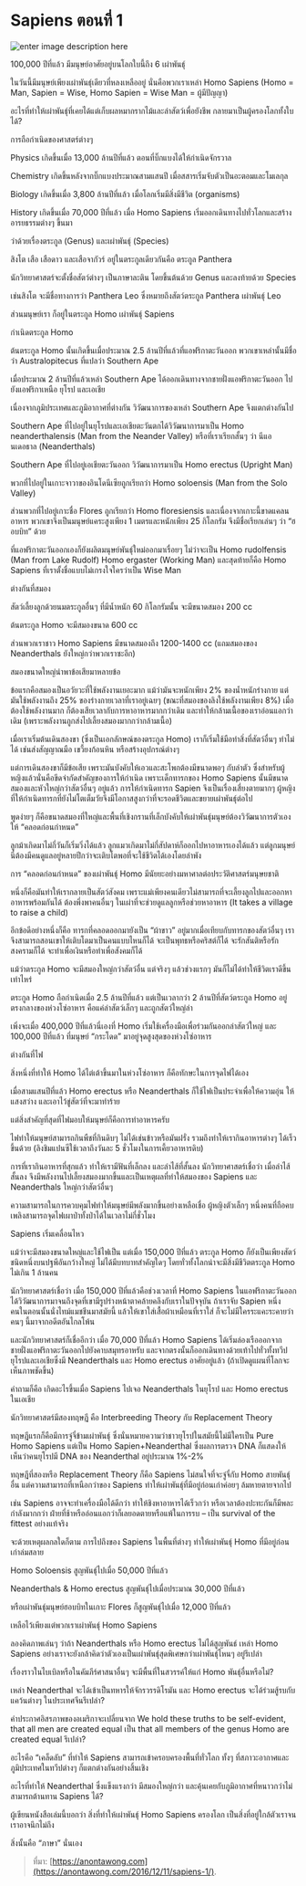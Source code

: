 
Sapiens ตอนที่ 1
===
![enter image description here](https://anontawong.files.wordpress.com/2016/12/20161210_sapiens1.png?w=676)

100,000 ปีที่แล้ว มีมนุษย์อาศัยอยู่บนโลกใบนี้ถึง 6 เผ่าพันธุ์

ในวันนี้มีมนุษย์เพียงเผ่าพันธุ์เดียวที่หลงเหลืออยู่ นั่นคือพวกเราเหล่า Homo Sapiens (Homo = Man, Sapien = Wise, Homo Sapien = Wise Man = ผู้มีปัญญา)

อะไรที่ทำให้เผ่าพันธุ์ที่เคยได้แต่เก็บผลหมากรากไม้และล่าสัตว์เพื่อยังชีพ กลายมาเป็นผู้ครองโลกทั้งใบได้?


การถือกำเนิดของศาสตร์ต่างๆ

Physics เกิดขึ้นเมื่อ 13,000 ล้านปีที่แล้ว ตอนที่บิ๊กแบงได้ให้กำเนิดจักรวาล

Chemistry เกิดขึ้นหลังจากบิ๊กแบงประมาณสามแสนปี เมื่อสสารเริ่มจับตัวเป็นอะตอมและโมเลกุล

Biology เกิดขึ้นเมื่อ 3,800 ล้านปีที่แล้ว เมื่อโลกเริ่มมีสิ่งมีชีวิต (organisms)

History เกิดขึ้นเมื่อ 70,000 ปีที่แล้ว เมื่อ Homo Sapiens เริ่มออกเดินทางไปทั่วโลกและสร้างอารยธรรมต่างๆ ขึ้นมา

ว่าด้วยเรื่องตระกูล (Genus) และเผ่าพันธุ์ (Species)

สิงโต เสือ เสือดาว และเสือจากัวร์ อยู่ในตระกูลเดียวกันคือ ตระกูล Panthera

นักวิทยาศาสตร์จะตั้งชื่อสัตว์ต่างๆ เป็นภาษาละติน โดยขึ้นต้นด้วย Genus และลงท้ายด้วย Species

เช่นสิงโต จะมีชื่อทางการว่า Panthera Leo ซึ่งหมายถึงสัตว์ตระกูล Panthera เผ่าพันธุ์ Leo

ส่วนมนุษย์เรา ก็อยู่ในตระกูล Homo เผ่าพันธุ์ Sapiens

กำเนิดตระกูล Homo

ต้นตระกูล Homo นั้นเกิดขึ้นเมื่อประมาณ 2.5 ล้านปีที่แล้วที่แอฟริกาตะวันออก  พวกเขาเหล่านั้นมีชื่อว่า Australopitecus ที่แปลว่า Southern Ape

เมื่อประมาณ 2 ล้านปีที่แล้วเหล่า Southern Ape ได้ออกเดินทางจากชายฝั่งแอฟริกาตะวันออก ไปยังแอฟริกาเหนือ ยุโรป และเอเชีย

เนื่องจากภูมิประเทศและภูมิอากาศที่ต่างกัน วิวัฒนาการของเหล่า Southern Ape จึงแตกต่างกันไป

Southern  Ape ที่ไปอยู่ในยุโรปและเอเชียตะวันตกได้วิวัฒนาการมาเป็น Homo neanderthalensis (Man from the Neander Valley) หรือที่เราเรียกสั้นๆ ว่า นีแอนเดอธาล (Neanderthals)

Southern Ape ที่ไปอยู่เอเชียตะวันออก วิวัฒนาการมาเป็น Homo erectus (Upright Man)

พวกที่ไปอยู่ในเกาะจาวาของอินโดนีเซียถูกเรียกว่า Homo soloensis (Man from the Solo Valley)

ส่วนพวกที่ไปอยู่เกาะชื่อ Flores ถูกเรียกว่า Homo floresiensis และเนื่องจากเกาะนี้ขาดแคลนอาหาร พวกเขาจึงเป็นมนุษย์แคระสูงเพียง 1 เมตรและหนักเพียง 25 กิโลกรัม จึงมีชื่อเรียกเล่นๆ ว่า “ฮอบบิท” ด้วย

ที่แอฟริกาตะวันออกเองก็ยังผลิตมนุษย์พันธุ์ใหม่ออกมาเรื่อยๆ ไม่ว่าจะเป็น Homo rudolfensis (Man from Lake Rudolf) Homo ergaster (Working Man) และสุดท้ายก็คือ Homo Sapiens ที่เราตั้งชื่อแบบไม่เกรงใจใครว่าเป็น Wise Man

ต่างกันที่สมอง

สัตว์เลี้ยงลูกด้วยนมตระกูลอื่นๆ ที่มีน้ำหนัก 60 กิโลกรัมนั้น จะมีขนาดสมอง 200 cc

ต้นตระกูล Homo จะมีสมองขนาด 600 cc

ส่วนพวกเราชาว Homo Sapiens มีขนาดสมองถึง 1200-1400 cc (แถมสมองของ Neanderthals ยังใหญ่กว่าพวกเราซะอีก)

สมองขนาดใหญ่นำพาข้อเสียมาหลายข้อ

ข้อแรกคือสมองเป็นอวัยวะที่ใช้พลังงานเยอะมาก แม้ว่ามันจะหนักเพียง 2% ของน้ำหนักร่างกาย แต่มันใช้พลังงานถึง 25% ของร่างกายเวลาที่เราอยู่เฉยๆ (ขณะที่สมองของลิงใช้พลังงานเพียง 8%) เมื่อต้องใช้พลังงานมาก ก็ต้องเสียเวลากับการหาอาหารมากกว่าเดิม และทำให้กล้ามเนื้อของเราอ่อนแอกว่าเดิม (เพราะพลังงานถูกส่งไปเลี้ยงสมองมากกว่ากล้ามเนื้อ)

เมื่อเราเริ่มต้นเดินสองขา (ซึ่งเป็นเอกลักษณ์ของตระกูล Homo) เราก็เริ่มใช้มือทำสิ่งที่สัตว์อื่นๆ ทำไม่ได้ เช่นส่งสัญญาณมือ เขวี้ยงก้อนหิน หรือสร้างอุปกรณ์ต่างๆ

แต่การเดินสองขาก็มีข้อเสีย เพราะมันบังคับให้เอวและสะโพกต้องมีขนาดพอๆ กับลำตัว ซึ่งสำหรับผู้หญิงแล้วนั่นคือขีดจำกัดสำคัญของการให้กำเนิด เพราะเด็กทารกของ Homo Sapiens นั้นมีขนาดสมองและหัวใหญ่กว่าสัตว์อื่นๆ อยู่แล้ว การให้กำเนิดทารก Sapien จึงเป็นเรื่องเสี่ยงตายมากๆ ผู้หญิงที่ให้กำเนิดทารกที่ยังไม่โตเต็มวัยจึงมีโอกาสสูงกว่าที่จะรอดชีวิตและขยายเผ่าพันธุ์ต่อไป

พูดง่ายๆ ก็คือขนาดสมองที่ใหญ่และพื้นที่เชิงกรานที่เล็กบังคับให้เผ่าพันธุ์มนุษย์ต้องวิวัฒนาการตัวเองให้ “คลอดก่อนกำหนด”

ลูกม้าเกิดมาไม่กี่วันก็เริ่มวิ่งได้แล้ว ลูกแมวเกิดมาไม่กี่สัปดาห์ก็ออกไปหาอาหารเองได้แล้ว แต่ลูกมนุษย์นี่ต้องมีคนดูแลอยู่หลายปีกว่าจะเติบโตพอที่จะใช้ชีวิตได้เองโดยลำพัง

การ “คลอดก่อนกำหนด” ของเผ่าพันธุ์ Homo มีนัยยะอย่างมหาศาลต่อประวัติศาสตร์มนุษยชาติ

หนึ่งก็คือมันทำให้เรากลายเป็นสัตว์สังคม เพราะแม่เพียงคนเดียวไม่สามารถที่จะเลี้ยงลูกไปและออกหาอาหารพร้อมกันได้ ต้องพึ่งพาคนอื่นๆ ในเผ่าที่จะช่วยดูแลลูกหรือช่วยหาอาหาร (It takes a village to raise a child)

อีกข้อดีอย่างหนึ่งก็คือ ทารกที่คลอดออกมายังเป็น “ผ้าขาว” อยู่มากเมื่อเทียบกับทารกของสัตว์อื่นๆ เราจึงสามารถสอนเขาให้เติบโตมาเป็นคนแบบไหนก็ได้ จะเป็นพุทธหรือคริสต์ก็ได้ จะรักสันติหรือรักสงครามก็ได้ จะทำเพื่อเงินหรือทำเพื่อสังคมก็ได้

แม้ว่าตระกูล Homo จะมีสมองใหญ่กว่าสัตว์อื่น แต่จริงๆ แล้วช่วงแรกๆ มันก็ไม่ได้ทำให้ชีวิตเราดีขึ้นเท่าไหร่

ตระกูล Homo ถือกำเนิดเมื่อ 2.5 ล้านปีที่แล้ว แต่เป็นเวลากว่า 2 ล้านปีที่สัตว์ตระกูล Homo อยู่ตรงกลางของห่วงโซ่อาหาร คือแค่ล่าสัตว์เล็กๆ และถูกสัตว์ใหญ่ล่า

เพิ่งจะเมื่อ 400,000 ปีที่แล้วนี่เองที่ Homo เริ่มใช้เครื่องมือเพื่อร่วมกันออกล่าสัตว์ใหญ่ และ 100,000 ปีที่แล้ว ที่มนุษย์ “กระโดด” มาอยู่จุดสูงสุดของห่วงโซ่อาหาร

ต่างกันที่ไฟ

สิ่งหนึ่งที่ทำให้ Homo ได้ไต่เต้าขึ้นมาในห่วงโซ่อาหาร ก็คือทักษะในการจุดไฟได้เอง

เมื่อสามแสนปีที่แล้ว Homo erectus หรือ Neanderthals ก็ใช้ไฟเป็นประจำเพื่อให้ความอุ่น ให้แสงสว่าง และเอาไว้ขู่สัตว์ที่จะมาทำร้าย

แต่สิ่งสำคัญที่สุดที่ไฟมอบให้มนุษย์ก็คือการทำอาหารครับ

ไฟทำให้มนุษย์สามารถกินพืชที่กินดิบๆ ไม่ได้เช่นข้าวหรือมันฝรั่ง รวมถึงทำให้เรากินอาหารต่างๆ ได้เร็วขึ้นด้วย (ลิงชิมแปนซีใช้เวลาถึงวันละ 5 ชั่วโมงในการเคี้ยวอาหารดิบ)

การที่เรากินอาหารที่สุกแล้ว ทำให้เรามีฟันที่เล็กลง และลำไส้ที่สั้นลง นักวิทยาศาสตร์เชื่อว่า เมื่อลำไส้สั้นลง จึงมีพลังงานไปเลี้ยงสมองมากขึ้นและเป็นเหตุผลที่ทำให้สมองของ Sapiens และ Neanderthals ใหญ่กว่าสัตว์อื่นๆ

ความสามารถในการควบคุมไฟทำให้มนุษย์มีพลังมากขึ้นอย่างเหลือเชื่อ ผู้หญิงตัวเล็กๆ หนึ่งคนที่ถือคบเพลิงสามารถจุดไฟเผาป่าทั้งป่าได้ในเวลาไม่กี่ชั่วโมง

Sapiens เริ่มเคลื่อนไหว

แม้ว่าจะมีสมองขนาดใหญ่และใช้ไฟเป็น แต่เมื่อ 150,000 ปีที่แล้ว ตระกูล Homo ก็ยังเป็นเพียงสัตว์ชนิดหนึ่งบนปฐพีอันกว้างใหญ่ ไม่ได้มีบทบาทสำคัญใดๆ  โดยทั่วทั้งโลกน่าจะมีสิ่งมีชีวิตตระกูล Homo ไม่เกิน 1 ล้านคน

นักวิทยาศาสตร์เชื่อว่า เมื่อ 150,000 ปีที่แล้วคือช่วงเวลาที่ Homo Sapiens ในแอฟริกาตะวันออกได้วิวัฒนาการมาจนถึงจุดที่เขามีรูปร่างหน้าตาคล้ายคลึงกับเราในปัจจุบัน ถ้าเราจับ Sapien หนึ่งคนในตอนนั้นนั่งไทม์แมชชีนมาสมัยนี้ แล้วให้เขาใส่เสื้อผ้าเหมือนที่เราใส่ ก็จะไม่มีใครระแคะระคายว่าคนๆ นี้มาจากอดีตอันไกลโพ้น

และนักวิทยาศาสตร์ก็เชื่ออีกว่า เมื่อ 70,000 ปีที่แล้ว Homo Sapiens ได้เริ่มล่องเรือออกจากชายฝั่งแอฟริกาตะวันออกไปยังคาบสมุทรอาหรับ และจากตรงนั้นก็ออกเดินทางด้วยเท้าไปทั่วทั้งทวีปยุโรปและเอเชียซึ่งมี Neanderthals และ Homo erectus อาศัยอยู่แล้ว (ถ้าเปิดดูแผนที่โลกจะเห็นภาพชัดขึ้น)

คำถามก็คือ เกิดอะไรขึ้นเมื่อ Sapiens ไปเจอ Neanderthals ในยุโรป และ Homo erectus ในเอเชีย

นักวิทยาศาสตร์มีสองทฤษฎี คือ Interbreeding Theory กับ Replacement Theory

ทฤษฎีแรกก็คือมีการจู๋จี๋ข้ามเผ่าพันธุ์ ซึ่งนั่นหมายความว่าชาวยุโรปในสมัยนี้ไม่มีใครเป็น Pure Homo Sapiens แต่เป็น Homo Sapien+Neanderthal ซึ่งผลการตรวจ DNA ก็แสดงให้เห็นว่าคนยุโรปมี DNA ของ Neanderthal อยู่ประมาณ 1%-2%

ทฤษฎีที่สองหรือ Replacement Theory ก็คือ Sapiens ไม่สนใจที่จะจู๋จี๋กับ Homo สายพันธุ์อื่น แต่ความสามารถที่เหนือกว่าของ Sapiens ทำให้เผ่าพันธุ์ที่มีอยู่ก่อนเก่าค่อยๆ ล้มหายตายจากไป

เช่น Sapiens อาจจะทำเครื่องมือได้ดีกว่า ทำให้ชิงหาอาหารได้เร็วกว่า หรือเวลาต้องปะทะกันก็มีพละกำลังมากกว่า ฝ่ายที่ช้าหรืออ่อนแอกว่าก็เลยอดตายหรือแพ้ในการรบ – เป็น survival of the fittest อย่างแท้จริง

จะด้วยเหตุผลกลใดก็ตาม การไปถึงของ Sapiens ในพื้นที่ต่างๆ ทำให้เผ่าพันธุ์ Homo ที่มีอยู่ก่อนเก่าล่มสลาย

Homo Soloensis สูญพันธุ์ไปเมื่อ 50,000 ปีที่แล้ว

Neanderthals & Homo erectus สูญพันธุ์ไปเมื่อประมาณ 30,000 ปีที่แล้ว

หรือเผ่าพันธุ์มนุษย์ฮอบบิทในเกาะ Flores ก็สูญพันธุ์ไปเมื่อ 12,000 ปีที่แล้ว

เหลือไว้เพียงแต่พวกเราเผ่าพันธุ์ Homo Sapiens

ลองคิดภาพเล่นๆ ว่าถ้า Neanderthals หรือ Homo erectus ไม่ได้สูญพันธ์ เหล่า Homo Sapiens อย่างเราจะยังกล้าคิดว่าตัวเองเป็นเผ่าพันธุ์สุดพิเศษกว่าเผ่าพันธ์ุไหนๆ อยู่รึเปล่า

เรื่องราวในไบเบิลหรือในคัมภีร์ศาสนาอื่นๆ จะมีพื้นที่ในสวรรค์ให้แก่ Homo พันธุ์อื่นหรือไม่?

เหล่า Neanderthal จะได้เข้าเป็นทหารให้จักรวรรดิโรมัน และ Homo erectus จะได้ร่วมสู้รบกับแคว้นต่างๆ ในประเทศจีนรึเปล่า?

คำประกาศอิสรภาพของอเมริกาจะเปลี่ยนจาก We hold these truths to be self-evident, that all men are created equal เป็น  that all members of the genus Homo are created equal รึเปล่า?

อะไรคือ “เคล็ดลับ” ที่ทำให้ Sapiens สามารถเข้าครอบครองพื้นที่ทั่วโลก ทั้งๆ ที่สภาวะอากาศและภูมิประเทศในทวีปต่างๆ ก็แตกต่างกันอย่างสิ้นเชิง

อะไรที่ทำให้ Neanderthal ซึ่งแข็งแรงกว่า มีสมองใหญ่กว่า และคุ้นเคยกับภูมิอากาศที่หนาวกว่าไม่สามารถต้านทาน Sapiens ได้?

ผู้เขียนหนังสือเล่มนี้บอกว่า สิ่งที่ทำให้เผ่าพันธุ์ Homo Sapiens ครองโลก เป็นสิ่งที่อยู่ใกล้ตัวเราจนเราอาจนึกไม่ถึง

สิ่งนั้นคือ “ภาษา” นั่นเอง


> ที่มา: [https://anontawong.com](https://anontawong.com/2016/12/11/sapiens-1/).
<!--stackedit_data:
eyJoaXN0b3J5IjpbLTE4NzU4MjA3NzNdfQ==
-->